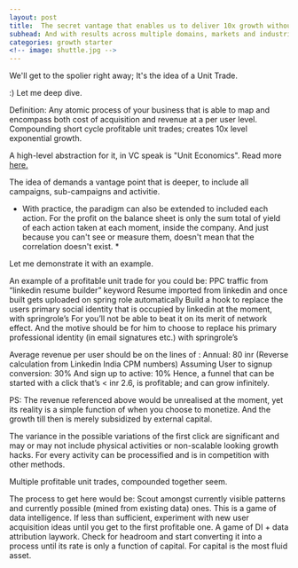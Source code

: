 ```yaml
---
layout: post
title:  The secret vantage that enables us to deliver 10x growth without burning capital.   
subhead: And with results across multiple domains, markets and industries. 
categories: growth starter
<!-- image: shuttle.jpg -->
---
```



We'll get to the spolier right away; 
It's the idea of a Unit Trade. 

:) Let me deep dive. 

Definition: Any atomic process of your business that is able to map and encompass both cost of acquisition and revenue at a per user level.
Compounding short cycle profitable unit trades; creates 10x level exponential growth. 

A high-level abstraction for it, in VC speak is "Unit Economics". Read more <a href="https://medium.com/swlh/unit-economics-is-growth-the-ultimate-goal-of-a-startup-b319df9c45f" target="_blank">here.</a>

The idea of demands a vantage point that is deeper, to include all campaigns, sub-campaigns and activitie. 

* With practice, the paradigm can also be extended to included each action. For the profit on the balance sheet is only the sum total of yield of each action taken at each moment, inside the company. 
And just because you can't see or measure them, doesn't mean that the correlation doesn't exist. *


Let me demonstrate it with an example.

An example of a profitable unit trade for you could be:
PPC traffic from “linkedin resume builder” keyword
Resume imported from linkedin and once built gets uploaded on spring role automatically
Build a hook to replace the users primary social identity that is occupied by linkedin at the moment, with springrole’s
For you’ll not be able to beat it on its merit of network effect.
And the motive should be for him to choose to replace his primary professional identity (in email signatures etc.) with springrole’s

Average revenue per user should be on the lines of :
Annual: 80 inr (Reverse calculation from Linkedin India CPM numbers)
Assuming User to signup conversion: 30%
And sign up to active: 10%
Hence, a funnel that can be started with a click that’s < inr 2.6, is profitable; and can grow infinitely.

PS: The revenue referenced above would be unrealised at the moment, yet its reality is a simple function of when you choose to monetize.
And the growth till then is merely subsidized by external capital.

The variance in the possible variations of the first click are significant and may or may not include physical activities or non-scalable looking growth hacks. For every activity can be processified and is in competition with other methods. 


Multiple profitable unit trades, compounded together seem.


The process to get here would be:
Scout amongst currently visible patterns and currently possible (mined from existing data) ones.
This is a game of data intelligence.
If less than sufficient, experiment with new user acquisition ideas until you get to the first profitable one.
A game of DI + data attribution laywork.
Check for headroom and start converting it into a process until its rate is only a function of capital. For capital is the most fluid asset. 
